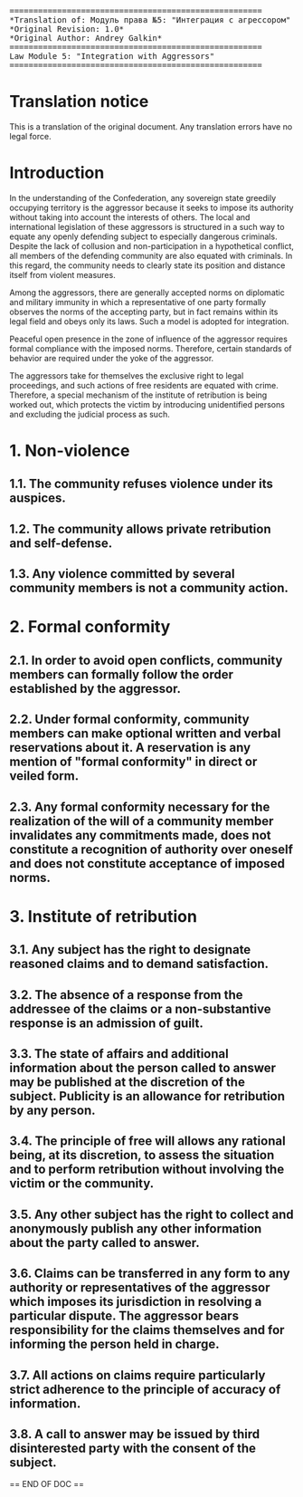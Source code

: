 <pre>
=====================================================
*Translation of: Модуль права №5: "Интеграция с агрессором"
*Original Revision: 1.0*
*Original Author: Andrey Galkin*
=====================================================
Law Module 5: "Integration with Aggressors"
=====================================================
</pre>

# Translation notice

This is a translation of the original document. Any translation errors
have no legal force.

# Introduction

In the understanding of the Confederation, any sovereign state greedily occupying territory is the aggressor because it seeks to impose its authority without taking into account the interests of others. The local and international legislation of these aggressors is structured in a such way to equate any openly defending subject to especially dangerous criminals. Despite the lack of collusion and non-participation in a hypothetical conflict, all members of the defending community are also equated with criminals. In this regard, the community needs to clearly state its position and distance itself from violent measures.

Among the aggressors, there are generally accepted norms on diplomatic and military immunity in which a representative of one party formally observes the norms of the accepting party, but in fact remains within its legal field and obeys only its laws. Such a model is adopted for integration.

Peaceful open presence in the zone of influence of the aggressor requires formal compliance with the imposed norms. Therefore, certain standards of behavior are required under the yoke of the aggressor.

The aggressors take for themselves the exclusive right to legal proceedings, and such actions of free residents are equated with crime. Therefore, a special mechanism of the institute of retribution is being worked out, which protects the victim by introducing unidentified persons and excluding the judicial process as such.


# 1. Non-violence

## 1.1. The community refuses violence under its auspices.

## 1.2. The community allows private retribution and self-defense.

## 1.3. Any violence committed by several community members is not a community action.


# 2. Formal conformity

## 2.1. In order to avoid open conflicts, community members can formally follow the order established by the aggressor.

## 2.2. Under formal conformity, community members can make optional written and verbal reservations about it. A reservation is any mention of "formal conformity" in direct or veiled form.

## 2.3. Any formal conformity necessary for the realization of the will of a community member invalidates any commitments made, does not constitute a recognition of authority over oneself and does not constitute acceptance of imposed norms.


# 3. Institute of retribution

## 3.1. Any subject has the right to designate reasoned claims and to demand satisfaction.

## 3.2. The absence of a response from the addressee of the claims or a non-substantive response is an admission of guilt.

## 3.3. The state of affairs and additional information about the person called to answer may be published at the discretion of the subject. Publicity is an allowance for retribution by any person.

## 3.4. The principle of free will allows any rational being, at its discretion, to assess the situation and to perform retribution without involving the victim or the community.

## 3.5. Any other subject has the right to collect and anonymously publish any other information about the party called to answer.

## 3.6. Claims can be transferred in any form to any authority or representatives of the aggressor which imposes its jurisdiction in resolving a particular dispute. The aggressor bears responsibility for the claims themselves and for informing the person held in charge.

## 3.7. All actions on claims require particularly strict adherence to the principle of accuracy of information.

## 3.8. A call to answer may be issued by third disinterested party with the consent of the subject.


== END OF DOC ==
